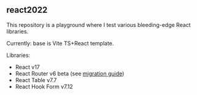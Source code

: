 react2022
---


This repository is a playground where I test various bleeding-edge React libraries.

Currently: base is Vite TS+React template.

Libraries:
- React v17
- React Router v6 beta (see [migration guide](https://github.com/remix-run/react-router/blob/dev/docs/advanced-guides/migrating-5-to-6.md#upgrade-to-react-router-v6))
- React Table v7.7
- React Hook Form v7.12